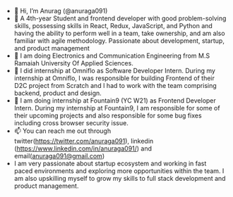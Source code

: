 - 👋 Hi, I’m Anurag (@anuraga091)
- 👀 A 4th-year Student and frontend developer with good problem-solving skills, possessing skills in React, Redux, JavaScript, and Python and having the ability to perform well in a team, take ownership, and am also familiar with agile methodology. Passionate about development, startup, and product management
- 🌱 I am doing Electronics and Communication Engineering from M.S Ramaiah University Of Applied Sciences.
- 💞️ I did internship at Omniflo as Software Developer Intern. During my internship at Omniflo, I was responsible for building Frontend of their D2C project from Scratch and I had to work with the team comprising backend, product and design.
- 💞️ I am doing internship at Fountain9 (YC W21) as Frontend Developer Intern. During my internship at Fountain9, I am responsible for some of their upcoming projects and also responsible for some bug fixes including cross browser security issue. 
- 📫 You can reach me out through twitter(https://twitter.com/anuraga091), linkedin (https://www.linkedin.com/in/anuraga091/) and email(anuraga091@gmail.com)
- I am very passionate about startup ecosystem and working in fast paced environments and exploring more opportunities within the team. I am also upskilling myself to grow my skills to full stack development and product management. 
<!---
anuraga091/anuraga091 is a ✨ special ✨ repository because its `README.md` (this file) appears on your GitHub profile.
You can click the Preview link to take a look at your changes.
--->
